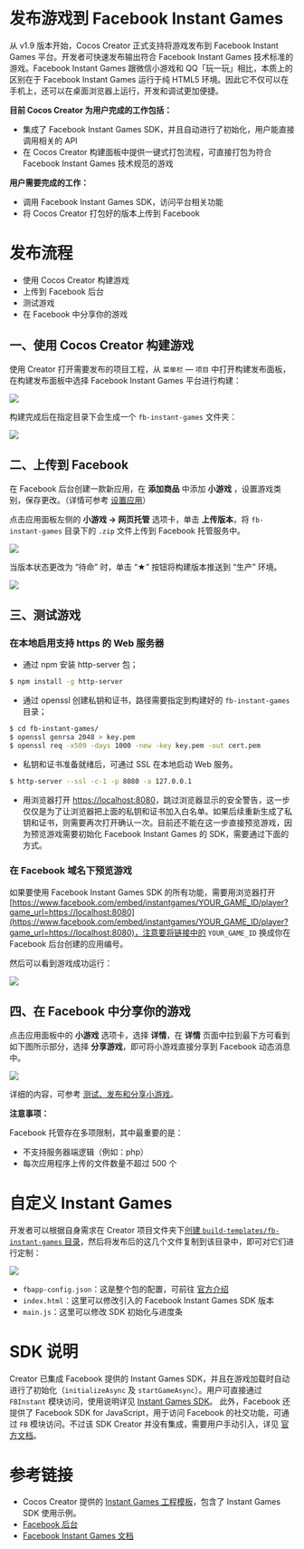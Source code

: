 # 发布游戏到 Facebook Instant Games

 从 v1.9 版本开始，Cocos Creator 正式支持将游戏发布到 Facebook Instant Games 平台。开发者可快速发布输出符合 Facebook Instant Games 技术标准的游戏。Facebook Instant Games 跟微信小游戏和 QQ「玩一玩」相比，本质上的区别在于 Facebook Instant Games 运行于纯 HTML5 环境。因此它不仅可以在手机上，还可以在桌面浏览器上运行，开发和调试更加便捷。

**目前 Cocos Creator 为用户完成的工作包括：**

- 集成了 Facebook Instant Games SDK，并且自动进行了初始化，用户能直接调用相关的 API
- 在 Cocos Creator 构建面板中提供一键式打包流程，可直接打包为符合 Facebook Instant Games 技术规范的游戏

**用户需要完成的工作：**

- 调用 Facebook Instant Games SDK，访问平台相关功能
- 将 Cocos Creator 打包好的版本上传到 Facebook

# 发布流程

- 使用 Cocos Creator 构建游戏
- 上传到 Facebook 后台
- 测试游戏
- 在 Facebook 中分享你的游戏

## 一、使用 Cocos Creator 构建游戏

使用 Creator 打开需要发布的项目工程，从 `菜单栏` — `项目` 中打开构建发布面板，在构建发布面板中选择 Facebook Instant Games 平台进行构建：

![](./publish-fb-instant-games/build.png)

构建完成后在指定目录下会生成一个 `fb-instant-games` 文件夹：

![](./publish-fb-instant-games/package.png)

## 二、上传到 Facebook

在 Facebook 后台创建一款新应用，在 **添加商品** 中添加 **小游戏** ，设置游戏类别，保存更改。（详情可参考 [设置应用](https://developers.facebook.com/docs/games/instant-games/getting-started/quickstart?locale=zh_CN#app-setup)）

点击应用面板左侧的 **小游戏 -> 网页托管** 选项卡，单击 **上传版本**，将 `fb-instant-games` 目录下的 `.zip` 文件上传到 Facebook 托管服务中。

![](./publish-fb-instant-games/upload.png)

当版本状态更改为 “待命” 时，单击 “★” 按钮将构建版本推送到 “生产” 环境。

![](./publish-fb-instant-games/push.png)

## 三、测试游戏

### 在本地启用支持 https 的 Web 服务器

- 通过 npm 安装 http-server 包；
```bash
$ npm install -g http-server
```

- 通过 openssl 创建私钥和证书，路径需要指定到构建好的 `fb-instant-games` 目录；
```bash
$ cd fb-instant-games/
$ openssl genrsa 2048 > key.pem
$ openssl req -x509 -days 1000 -new -key key.pem -out cert.pem
```

- 私钥和证书准备就绪后，可通过 SSL 在本地启动 Web 服务。
```bash
$ http-server --ssl -c-1 -p 8080 -a 127.0.0.1 
```

- 用浏览器打开 [https://localhost:8080](https://localhost:8080)，跳过浏览器显示的安全警告，这一步仅仅是为了让浏览器把上面的私钥和证书加入白名单。如果后续重新生成了私钥和证书，则需要再次打开确认一次。目前还不能在这一步直接预览游戏，因为预览游戏需要初始化 Facebook Instant Games 的 SDK，需要通过下面的方式。

### 在 Facebook 域名下预览游戏

如果要使用 Facebook Instant Games SDK 的所有功能，需要用浏览器打开 [https://www.facebook.com/embed/instantgames/YOUR_GAME_ID/player?game_url=https://localhost:8080](https://www.facebook.com/embed/instantgames/YOUR_GAME_ID/player?game_url=https://localhost:8080)，注意要将链接中的 `YOUR_GAME_ID` 换成你在 Facebook 后台创建的应用编号。
 
然后可以看到游戏成功运行：

![](./publish-fb-instant-games/game.png)

## 四、在 Facebook 中分享你的游戏

点击应用面板中的 **小游戏** 选项卡，选择 **详情**，在 **详情** 页面中拉到最下方可看到如下图所示部分，选择 **分享游戏**，即可将小游戏直接分享到 Facebook 动态消息中。

![](./publish-fb-instant-games/share.png)

详细的内容，可参考 [测试、发布和分享小游戏](https://developers.facebook.com/docs/games/instant-games/test-publish-share?locale=zh_CN)。

**注意事项：**

Facebook 托管存在多项限制，其中最重要的是：

- 不支持服务器端逻辑（例如：php）
- 每次应用程序上传的文件数量不超过 500 个

# 自定义 Instant Games

开发者可以根据自身需求在 Creator 项目文件夹下[创建 `build-templates/fb-instant-games` 目录](custom-project-build-template.md)，然后将发布后的这几个文件复制到该目录中，即可对它们进行定制：

![](./publish-fb-instant-games/file.png)

- `fbapp-config.json`：这是整个包的配置，可前往 [官方介绍](https://developers.facebook.com/docs/games/instant-games/bundle-config)
- `index.html`：这里可以修改引入的 Facebook Instant Games SDK 版本
- `main.js`：这里可以修改 SDK 初始化与进度条

# SDK 说明

Creator 已集成 Facebook 提供的 Instant Games SDK，并且在游戏加载时自动进行了初始化（`initializeAsync` 及 `startGameAsync`）。用户可直接通过 `FBInstant` 模块访问，使用说明详见 [Instant Games SDK](https://developers.facebook.com/docs/games/instant-games/sdk)。
此外，Facebook 还提供了 Facebook SDK for JavaScript，用于访问 Facebook 的社交功能，可通过 `FB` 模块访问。不过该 SDK Creator 并没有集成，需要用户手动引入，详见 [官方文档](https://developers.facebook.com/docs/javascript)。

# 参考链接
- Cocos Creator 提供的 [Instant Games 工程模板](https://github.com/cocos-creator/demo-instant-games)，包含了 Instant Games SDK 使用示例。
- [Facebook 后台](https://developers.facebook.com/)
- [Facebook Instant Games 文档](https://developers.facebook.com/docs/games/instant-games?locale=zh_CN)
